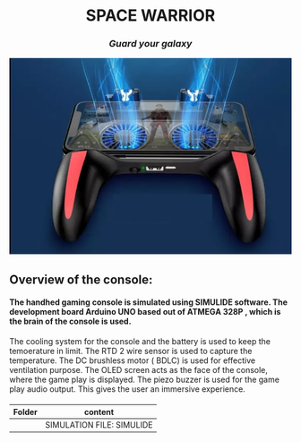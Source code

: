 


<h1 align="center">SPACE WARRIOR</h1>
<h3 align = "center"><i>Guard your galaxy</i></h3>

<p align="center">
  <img width="680" src=" https://github.com/Y-133/M2-EmbSys/blob/main/images/joystick_fan.jpg">
</p>

## Overview of the console: ## 
#### The handhed gaming console is simulated using SIMULIDE software. The development board Arduino UNO based out of ATMEGA 328P , which is the brain of the console is used.
The cooling system for the console and the battery is used to keep the temoerature in limit. The RTD 2 wire sensor is used to capture the temperature. The DC brushless motor 
( BDLC) is used for effective ventilation purpose. The OLED screen acts as the face of the console, where the game play is displayed. The piezo buzzer is used for the game play audio
output. This gives the user an immersive experience. 
####

|Folder | content |
|----| ----|
| | SIMULATION FILE: SIMULIDE |
